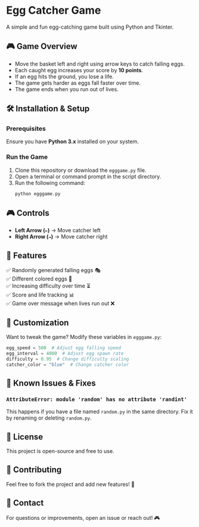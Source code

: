 # Egg Catcher Game

A simple and fun egg-catching game built using Python and Tkinter.

## 🎮 Game Overview
- Move the basket left and right using arrow keys to catch falling eggs.
- Each caught egg increases your score by **10 points**.
- If an egg hits the ground, you lose a life.
- The game gets harder as eggs fall faster over time.
- The game ends when you run out of lives.

## 🛠️ Installation & Setup

### Prerequisites
Ensure you have **Python 3.x** installed on your system.

### Run the Game
1. Clone this repository or download the `egggame.py` file.
2. Open a terminal or command prompt in the script directory.
3. Run the following command:
   ```sh
   python egggame.py
   ```

## 🎮 Controls
- **Left Arrow (`←`)** → Move catcher left
- **Right Arrow (`→`)** → Move catcher right

## 📜 Features
✅ Randomly generated falling eggs 🎭  
✅ Different colored eggs 🌈  
✅ Increasing difficulty over time ⏳  
✅ Score and life tracking 📊  
✅ Game over message when lives run out ❌  

## 🔧 Customization
Want to tweak the game? Modify these variables in `egggame.py`:
```python
egg_speed = 500  # Adjust egg falling speed
egg_interval = 4000  # Adjust egg spawn rate
difficulty = 0.95  # Change difficulty scaling
catcher_color = "blue"  # Change catcher color
```

## 📌 Known Issues & Fixes
### `AttributeError: module 'random' has no attribute 'randint'`
This happens if you have a file named `random.py` in the same directory. Fix it by renaming or deleting `random.py`.

## 📜 License
This project is open-source and free to use.

## 🤝 Contributing
Feel free to fork the project and add new features! 🚀

## 📩 Contact
For questions or improvements, open an issue or reach out! 🎮

